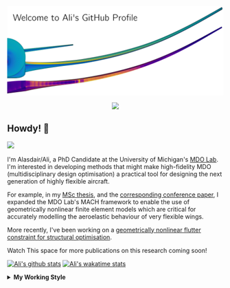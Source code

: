 <!--
# Welcome to Ali's github profile


-->

![banner](https://raw.githubusercontent.com/A-CGray/A-CGray/main/Images/GitHubProfileBanner.png)
<p align='center'>
<a href="https://www.linkedin.com/in/alasdaircgray/"><img height="30" src="https://github.com/WaylonWalker/WaylonWalker/blob/main/icon/linkedin.png?raw=true"></a>
</p>

## Howdy! 👋

![](https://komarev.com/ghpvc/?username=A-CGray&color=blue)

I'm Alasdair/Ali, a PhD Candidate at the University of Michigan's [MDO Lab](http://mdolab.engin.umich.edu).
I'm interested in developing methods that might make high-fidelity MDO (multidisciplinary design optimisation) a practical tool for designing the next generation of highly flexible aircraft.

For example, in my [MSc thesis](http://resolver.tudelft.nl/uuid:1a6b5001-d213-40d9-bc2c-5e831eda527d), and the [corresponding conference paper](https://www.researchgate.net/publication/348242101_Geometrically_Nonlinear_High-fidelity_Aerostructural_Optimization_for_Highly_Flexible_Wings), I expanded the MDO Lab's MACH framework to enable the use of geometrically nonlinear finite element models which are critical for accurately modelling the aeroelastic behaviour of very flexible wings.

More recently, I've been working on a [geometrically nonlinear flutter constraint for structural optimisation](https://www.researchgate.net/publication/357429071_High-Fidelity_Gradient-Based_Wing_Structural_Optimization_Including_a_Geometrically_Nonlinear_Flutter_Constraint).

Watch This space for more publications on this research coming soon!

<!--
**A-CGray/A-CGray** is a ✨ _special_ ✨ repository because its `README.md` (this file) appears on your GitHub profile.

Here are some ideas to get you started:

- 🔭 I’m currently working on ...
- 🌱 I’m currently learning ...
- 👯 I’m looking to collaborate on ...
- 🤔 I’m looking for help with ...
- 💬 Ask me about ...
- 📫 How to reach me: ...
- 😄 Pronouns: ...
- ⚡ Fun fact: ...
-->


[![Ali's github stats](https://github-readme-stats.vercel.app/api?username=A-CGray)](https://github.com/anuraghazra/github-readme-stats)
[![Ali's wakatime stats](https://github-readme-stats.vercel.app/api/wakatime?username=ACGray)](https://github.com/anuraghazra/github-readme-stats)


<details>
  <summary>
    <strong>My Working Style</strong>
  </summary>
  
  <!--START_SECTION:waka-->
![Code Time](http://img.shields.io/badge/Code%20Time-1%2C462%20hrs%204%20mins-blue)

![Lines of code](https://img.shields.io/badge/From%20Hello%20World%20I%27ve%20Written-11%20Million%20lines%20of%20code-blue)

**I'm an Early 🐤** 

```text
🌞 Morning    84 commits     ████░░░░░░░░░░░░░░░░░░░░░   19.31% 
🌆 Daytime    154 commits    ████████░░░░░░░░░░░░░░░░░   35.4% 
🌃 Evening    172 commits    ██████████░░░░░░░░░░░░░░░   39.54% 
🌙 Night      25 commits     █░░░░░░░░░░░░░░░░░░░░░░░░   5.75%

```
📅 **I'm Most Productive on Thursday** 

```text
Monday       62 commits     ███░░░░░░░░░░░░░░░░░░░░░░   14.25% 
Tuesday      66 commits     ███░░░░░░░░░░░░░░░░░░░░░░   15.17% 
Wednesday    63 commits     ███░░░░░░░░░░░░░░░░░░░░░░   14.48% 
Thursday     107 commits    ██████░░░░░░░░░░░░░░░░░░░   24.6% 
Friday       89 commits     █████░░░░░░░░░░░░░░░░░░░░   20.46% 
Saturday     12 commits     ░░░░░░░░░░░░░░░░░░░░░░░░░   2.76% 
Sunday       36 commits     ██░░░░░░░░░░░░░░░░░░░░░░░   8.28%

```


📊 **This Week I Spent My Time On** 

```text
💬 Programming Languages: 
Other                    7 hrs 53 mins       ████████████░░░░░░░░░░░░░   50.67% 
TeX                      4 hrs 42 mins       ███████░░░░░░░░░░░░░░░░░░   30.16% 
Python                   1 hr 41 mins        ██░░░░░░░░░░░░░░░░░░░░░░░   10.9% 
OpenEdge ABL             1 hr 10 mins        ██░░░░░░░░░░░░░░░░░░░░░░░   7.54% 
BibTeX                   4 mins              ░░░░░░░░░░░░░░░░░░░░░░░░░   0.53%

🔥 Editors: 
VS Code                  15 hrs 35 mins      █████████████████████████   100.0%

🐱‍💻 Projects: 
xrf1_wing_harw           8 hrs 2 mins        █████████████░░░░░░░░░░░░   51.54% 
61490e61196f046685f0ad69 5 hrs 40 mins       █████████░░░░░░░░░░░░░░░░   36.42% 
umnast_mach              1 hr 20 mins        ██░░░░░░░░░░░░░░░░░░░░░░░   8.63% 
StructuralOptimizations  12 mins             ░░░░░░░░░░░░░░░░░░░░░░░░░   1.3% 
Presentation             10 mins             ░░░░░░░░░░░░░░░░░░░░░░░░░   1.17%

💻 Operating System: 
Linux                    15 hrs 35 mins      █████████████████████████   100.0%

```

**I Mostly Code in Python** 

```text
Python                   19 repos            █████████████░░░░░░░░░░░░   52.78% 
TeX                      6 repos             ████░░░░░░░░░░░░░░░░░░░░░   16.67% 
HTML                     3 repos             ██░░░░░░░░░░░░░░░░░░░░░░░   8.33% 
C++                      2 repos             █░░░░░░░░░░░░░░░░░░░░░░░░   5.56% 
Shell                    2 repos             █░░░░░░░░░░░░░░░░░░░░░░░░   5.56%

```


**Timeline**

![Chart not found](https://raw.githubusercontent.com/A-CGray/A-CGray/main/charts/bar_graph.png) 


 Last Updated on 05/06/2022 01:49:23 UTC
<!--END_SECTION:waka-->
</details>
